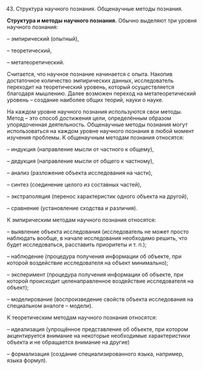 43. Структура научного познания. Общенаучные методы познания.

**Структура и методы научного познания.** Обычно выделяют три уровня научного познания:

– эмпирический (опытный),

– теоретический,

– метатеоретический.

Считается, что научное познание начинается с опыта. Накопив достаточное количество эмпирических данных, исследователь переходит на теоретический уровень, который осуществляется благодаря мышлению. Далее возможен переход на метатеоретический уровень – создание наиболее общих теорий, науки о науке.

На каждом уровне научного познания используются свои методы. Метод – это способ достижения цели, определённым образом упорядоченная деятельность. Общенаучные методы познания могут использоваться на каждом уровне научного познания в любой момент изучения проблемы. К общенаучным методам познания относятся:

– индукция (направление мысли от частного к общему),

– дедукция (направление мысли от общего к частному),

– анализ (разложение объекта исследования на части),

– синтез (соединение целого из составных частей),

– экстраполяция (перенос характеристик одного объекта на другой),

– сравнение (установление сходства и различия).

К эмпирическим методам научного познания относятся:

– выявление объекта исследования (исследователь не может просто наблюдать вообще, в начале исследования необходимо решить, что будет исследоваться, расставить приоритеты и т. п.);

– наблюдение (процедура получения информации об объекте, при которой воздействие исследователя на объект минимально);

– эксперимент (процедура получения информации об объекте, при которой происходит целенаправленное воздействие исследователя на объект);

– моделирование (воспроизведение свойств объекта исследования на специальном аналоге – модели).

К теоретическим методам научного познания относятся:

– идеализация (упрощённое представление об объекте, при котором акцентируется внимание на некоторые необходимые характеристики объекта и не обращается внимание на другие)

– формализация (создание специализированного языка, например, языка формул).